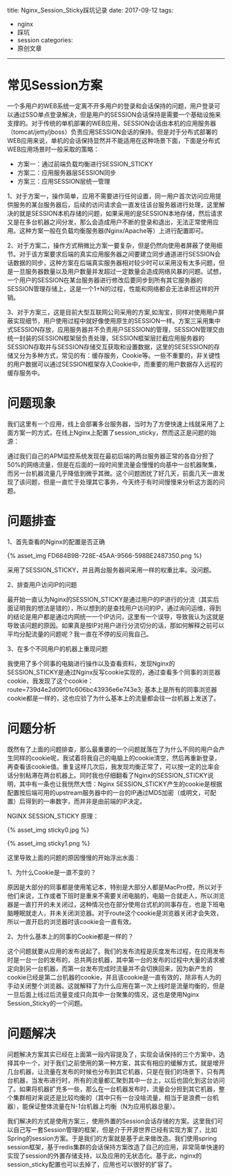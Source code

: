 title: Nginx_Session_Sticky踩坑记录
date: 2017-09-12
tags:
 - nginx
 - 踩坑
 - session
categories:
 - 原创文章

---

# 常见Session方案

一个多用户的WEB系统一定离不开多用户的登录和会话保持的问题，用户登录可以通过SSO单点登录解决，但是用户的SESSION会话保持是需要一个基础设施来支撑的。对于传统的单机部署的WEB应用，SESSION会话由本机的应用服务器（tomcat/jetty/jboss）负责应用SESSION会话的保持。但是对于分布式部署的WEB应用来说，单机的会话保持显然并不能适用在这种场景下面，下面是分布式WEB应用场景时一般采取的策略：

- 方案一：通过前端负载均衡进行SESSION_STICKY
- 方案二：应用服务器层SESSION同步
- 方案三：应用SESSION层统一管理

<!-- more -->

1、对于方案一，操作简单，应用不需要进行任何设置，同一用户首次访问应用提供服务的某台服务器后，后续的访问请求会一直发往该台服务器进行处理，这里解决的就是SESSION本机存储的问题，如果采用的是SESSION本地存储，然后请求又是在多台机器之间分发，那么会造成用户不断的登录和退出，无法正常使用应用。这种方案一般在负载均衡服务器(Nginx/Apache等）上进行配置即可。

2、对于方案二，操作方式稍微比方案一要复杂，但是仍然向使用者屏蔽了使用细节。对于该方案要求后端的真实应用服务器之间要建立同步通道进行SESSION会话数据的同步，这种方案在后端真实服务器相对较少时可以采用没有太多问题，但是一旦服务器数量以及用户数量并发超过一定数量会造成网络风暴的问题。试想，一个用户的SESSION在某台服务器进行修改后要同步到所有其它服务器的SESSION管理存储上，这是一个1+N的过程，性能和网络都会无法承担这样的开销。

3、对于方案三，这是目前大型互联网公司采用的方案,如淘宝，同样对使用用户屏蔽实现细节，用户使用过程中就好像使用原生的SESSION一样。方案三采用集中式SESSION存放，应用服务器并不负责用户SESSION的管理，SESSION管理交由统一封装的SESSION框架层负责处理，SESSION框架层拦截应用服务器的SESSION存取并与SESSION存储交互获取和设置数据，这里的SESESSION的存储又分为多种方式，常见的有：缓存服务，Cookie等。一些不重要的，非关键性的用户数据可以通过SESSION框架存入Cookie中，而重要的用户数据存入远程的缓存服务中。

# 问题现象

我们这里有一个应用，线上会部署多台服务器，当时为了方便快速上线就采用了上面方案一的方式，在线上Nginx上配置了session_sticky，然而这正是问题的始源：

通过我们自己的APM监控系统发现在最初后端的两台服务器正常的各自分担了50%的网络流量，但是在后面的一段时间里流量会慢慢的向基中一台机器聚集，而另一台机器流量几乎降低到微乎其微。这个问题困扰了好几天，前面几天一直发现了该问题，但是一直忙于处理其它事务，今天终于有时间慢慢来分析这方面的问题。

# 问题排查

1、首先查看的Nginx的配置是否正确

{% asset_img FD684B9B-728E-45AA-9566-598BE2487350.png %}

采用了SESSION_STICKY，并且两台服务器间采用一样的权重比率。没问题。

2、排查用户访问IP的问题

最开始一直认为Nginx的SESSION_STICKY是通过用户的IP进行的分流（其实后面证明我的想法是错的），所以想到的是查找用户访问的IP，通过询问运维，得到的结论是用户都是通过内网统一一个IP访问，这里有一个误导，导致我认为这就是导致该问题的原因。如果真是按IP对用户进行分流切分的话，那如何解释之前可以平均分配流量的问题呢？我一直在不停的反问我自己。

3、在多个不同用户的机器上重现问题

我使用了多个同事的电脑进行操作以及查看资料，发现Nginx的SESSION_STICKY是通过Nginx反写cookie实现的，通过查看多个同事的浏览器cookie，我发现了这个cookie：route=739d4e2d09f01c606bc43936e6e743e3; 基本上是所有的同事浏览器cookie都是一样的，这也应验了为什么基本上的流量都会往一台机器上发送了。

# 问题分析

既然有了上面的问题排查，那么最重要的一个问题就落在了为什么不同的用户会产生同样的cookie呢，我试着将我自己的电脑上的cookie清空，然后再重新登录，再查看该cookie值。重复这样几次后，我发现均衡正常了，可以按一定的比率会话分别粘滞在两台机器上。同时我也仔细翻看了Nginx的SESSION_STICKY说明，其中有一条也让我恍然大悟：Nginx SESSION_STICKY产生的cookie是根据配置按后端可用的upstream服务器中的一台的IP通过MD5加密（或明文，可配置）后得到的一串数字，而并非是由前端的IP决定。

NGINX SESSION_STICKY 原理：

{% asset_img sticky0.jpg %}

{% asset_img sticky1.png %}


这里导致上面的问题的原因慢慢的开始浮出水面：

1、为什么Cookie是一直不变的？

原因是大部分的同事都是使用笔记本，特别是大部分人都是MacPro控，所以对于他们来说，工作或者下班时是重来不需要关闭电脑的，电脑一合就走人，所以浏览器是一直打开的未关闭过，这种情况也在部分使用台式机的同事存在，也是下班电脑睡眠就走人，并未关闭浏览器。对于route这个cookie是浏览器关闭才会失效，所以一直开启的浏览器时该cookie会一直有效。

2、为什么基本上的同事的Cookie都是一样的？

这个问题就要从应用的发布说起了。我们的发布流程是灰度发布过程，在应用发布时是一台一台的发布的，总共两台机器，其中第一台的发布的过程中大量的请求被定向到另一台机器，而第一台发布完成时流量并不会切换回来，因为新产生的cookie已经是第二台机器的cookie，并且该cookie是一直有效的，除非有人为的手动关闭整个浏览器。这就解释了为什么应用在第一次上线时是流量均衡的，但是一旦后面上线过后流量变成只向其中一台聚集的情况，这也是使用Nginx Session_Sticky的一个问题。

# 问题解决

问题解决方案其实已经在上面第一段内容提及了，实现会话保持的三个方案中，选择其中一个，对于我们之前使用的第一种方案，其实有相应的缓解方式，就是增开几台机器，让流量在发布的时候也分布到其它机器，只是在我们的场景下，只有两台机器，当发布进行时，所有的流量都汇聚到其中一台上，以后也固化到这台访问了。如果将机器扩充多一些，那么在一台机器发布时，流量会分担到其它机器，整个集群相对来说还是比较均衡的（其中只有一台没啥流量，相当于是浪费一台机器），能保证整体流量在N-1台机器上均衡（N为应用机器总量）。

我们解决的方式是使用方案三，使用外置的Session会话存储的方案。这里我们可以自己写一套Session管理的框架，但是介于开源世界已经有实现方案了，比如Spring的session方案。于是我们的方案就是基于此来做改造。我们使用spring session框架，基于redis集群的会话保持方案改造了自己的应用，非常简单快速的实现了session的外置存储支持，以及应用的无状态化。基于此，nginx的session_sticky配置也可以去掉了，应用也可以很好的扩容了。